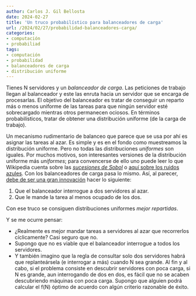 ```yaml
---
author: Carlos J. Gil Bellosta
date: 2024-02-27
title: 'Un truco probabilístico para balanceadores de carga'
url: /2024/02/27/probabilidad-balanceadores-carga/
categories:
- computación
- probabiliad
tags:
- computación
- probabilidad
- balanceadores de carga
- distribución uniforme
---
```


Tienes N servidores y un _balanceador de carga_. Las peticiones de trabajo llegan al balanceador y este las enruta hacia un servidor que se encarga de procesarlas. El objetivo del balanceador es tratar de conseguir un reparto más o menos uniforme de las tareas para que ningún servidor esté sobrecargado mientras otros permanecen ociosos. En términos probabilísticos, tratar de obtener una distribución uniforme (de la carga de trabajo).

Un mecanismo rudimentario de balanceo que parece que se usa por ahí es asignar las tareas al azar. Es simple y es en el fondo como muestreamos la distribución uniforme. Pero no todas las distribuciones _uniformes_ son iguales. Por muchos motivos, son interesantes versiones de la distribución uniforme más _uniformes_; para convencerse de ello uno puede leer lo que Wikipedia cuenta sobre las [_sucesiones de Sobol_](https://en.wikipedia.org/wiki/Sobol_sequence) o [aquí sobre los ruidos azules](https://acko.net/blog/stable-fiddusion/). Con los balanceadores de carga pasa lo mismo. Así, al parecer, [debe de ser una gran innovación](https://twitter.com/grantslatton/status/1754912113246798036) hacer lo siguiente:

1. Que el balanceador interrogue a dos servidores al azar.
2. Que le mande la tarea al menos ocupado de los dos.

Con ese truco se consiguen distribuciones uniformes _mejor repartidas_.

Y se me ocurre pensar:

- ¿Realmente es mejor mandar tareas a servidores al azar que recorrerlos cíclicamente? Casi seguro que no.
- Supongo que no es viable que el balanceador interrogue a todos los servidores.
- Y también imagino que la regla de consultar solo dos servidores habrá que replanteársela (e interrogar a más) cuando N sea grande. Al fin y al cabo, si el problema consiste en descubrir servidores con poca carga, si N es grande, aun interrogando de dos en dos, es fácil que no se acaben descubriendo máquinas con poca carga. Supongo que alguien podrá calcular el f(N) óptimo de acuerdo con algún criterio razonable de éxito.




